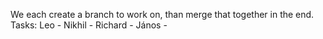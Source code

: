 We each create a branch to work on, than merge that together in the end.
Tasks:
  Leo - 
  Nikhil - 
  Richard - 
  János - 
